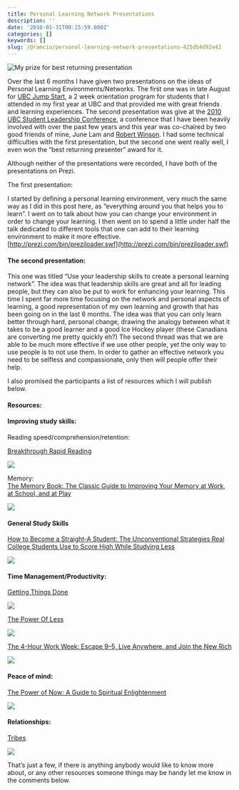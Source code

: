 ```yaml
---
title: Personal Learning Network Presentations
description: ''
date: '2010-01-31T00:15:59.000Z'
categories: []
keywords: []
slug: /@ramcio/personal-learning-network-presentations-425db4d92e42
---
```


![My prize for best returning presentation](https://cdn-images-1.medium.com/max/800/0*PxfOh1TecCWVRloF.)

Over the last 6 months I have given two presentations on the ideas of Personal Learning Environments/Networks. The first one was in late August for [UBC Jump Start](http://ubcjumpstart.com/lectures/ "UBC Jumpstart"), a 2 week orientation program for students that I attended in my first year at UBC and that provided me with great friends and learning experiences. The second presentation was give at the [2010 UBC Student Leadership Conference](http://slc.ubc.ca), a conference that I have been heavily involved with over the past few years and this year was co-chaired by two good friends of mine, June Lam and [Robert Winson](https://twitter.com/rjwinson). I had some technical difficulties with the first presentation, but the second one went really well, I even won the “best returning presenter” award for it.

Although neither of the presentations were recorded, I have both of the presentations on Prezi.

The first presentation:

I started by defining a personal learning environment, very much the same way as I did in this post here, as “everything around you that helps you to learn”. I went on to talk about how you can change your environment in order to change your learning. I then went on to spend a little under half the talk dedicated to different tools that one can add to their learning environment to make it more effective.  
[http://prezi.com/bin/preziloader.swf](http://prezi.com/bin/preziloader.swf)

#### The second presentation:

This one was titled “Use your leadership skills to create a personal learning network”. The idea was that leadership skills are great and all for leading people, but they can also be put to work for enhancing your learning. This time I spent far more time focusing on the network and personal aspects of learning, a good representation of my own learning and growth that has been going on in the last 6 months. The idea was that you can only learn better through hard, personal change, drawing the analogy between what it takes to be a good learner and a good Ice Hockey player (these Canadians are converting me pretty quickly eh?) The second thread was that we are able to be much more effective if we use other people, yet the only way to use people is to not use them. In order to gather an effective network you need to be selfless and compassionate, only then will people offer their help.

I also promised the participants a list of resources which I will publish below.

#### Resources:

#### Improving study skills:

Reading speed/comprehension/retention:

[Breakthrough Rapid Reading](http://www.amazon.ca/gp/product/0137935633?ie=UTF8&tag=andremalannet-20&linkCode=as2&camp=15121&creative=330641&creativeASIN=0137935633)

![](img/0__8GSbHkW9JNdSNqIw.)

Memory:  
[The Memory Book: The Classic Guide to Improving Your Memory at Work, at School, and at Play](http://www.amazon.ca/gp/product/0345337581?ie=UTF8&tag=andremalannet-20&linkCode=as2&camp=15121&creative=330641&creativeASIN=0345337581)

![](img/0__lohyXLar76P65zH5.)

#### General Study Skills

[How to Become a Straight-A Student: The Unconventional Strategies Real College Students Use to Score High While Studying Less](http://www.amazon.ca/gp/product/0767922719?ie=UTF8&tag=andremalannet-20&linkCode=as2&camp=15121&creative=330641&creativeASIN=0767922719)

![](img/0__LJn96MXzt33l91HR.)

#### Time Management/Productivity:

[Getting Things Done](http://www.amazon.ca/gp/product/0142000280?ie=UTF8&tag=andremalannet-20&linkCode=as2&camp=15121&creative=330641&creativeASIN=0142000280)

![](img/0__vFRuVTSgs__9oS__VR.)

[The Power Of Less](http://www.amazon.ca/gp/product/1401309704?ie=UTF8&tag=andremalannet-20&linkCode=as2&camp=15121&creative=330641&creativeASIN=1401309704)

![](img/0__4b__NmzxOQJmh7w6u.)

[The 4-Hour Work Week: Escape 9–5, Live Anywhere, and Join the New Rich](http://www.amazon.ca/gp/product/0786158964?ie=UTF8&tag=andremalannet-20&linkCode=as2&camp=15121&creative=330641&creativeASIN=0786158964)

![](img/0__B3A1T__xwQGErIK2r.)

#### Peace of mind:

[The Power of Now: A Guide to Spiritual Enlightenment](http://www.amazon.ca/gp/product/1577314808?ie=UTF8&tag=andremalannet-20&linkCode=as2&camp=15121&creative=330641&creativeASIN=1577314808)

![](img/0__JvR11AFAxV10Lo__9.)

#### Relationships:

[Tribes](http://www.amazon.ca/gp/product/1591842336?ie=UTF8&tag=andremalannet-20&linkCode=as2&camp=15121&creative=330641&creativeASIN=1591842336)

![](img/0__ggRUgRjjRtR__7hUH.)

That’s just a few, if there is anything anybody would like to know more about, or any other resources someone things may be handy let me know in the comments below.